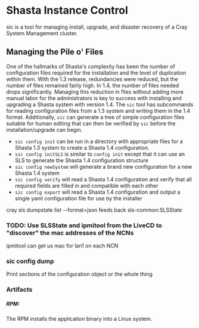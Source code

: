 # Shasta Instance Control

sic is a tool for managing install, upgrade, and disaster recovery of a Cray System Management cluster.

## Managing the Pile o' Files

One of the hallmarks of Shasta's complexity has been the number of configuration files required for the installation and the level of duplication within them.  With the 1.3 release, redundancies were reduced, but the number of files remained fairly high.  In 1.4, the number of files needed drops significantly.  Managing this reduction in files without adding more manual labor for the administrators is key to success with installing and upgrading a Shasta system with version 1.4.  The `sic` tool has subcommands for reading configuration files from a 1.3 system and writing them in the 1.4 format.  Additionally, `sic` can generate a tree of simple configuration files suitable for human editing that can then be verified by `sic` before the installation/upgrade can begin.

* `sic config init` can be run in a directory with appropriate files for a Shasta 1.3 system to create a Shasta 1.4 configuration.
* `sic config initSLS` is similar to `config init` except that it can use an SLS to generate the Shasta 1.4 configuration structure
* `sic config newSystem` will generate a brand new configuration for a new Shasta 1.4 system
* `sic config verify` will read a Shasta 1.4 configuration and verify that all required fields are filled in and compatible with each other
* `sic config export` will read a Shasta 1.4 configuration and output a single yaml configuration file for use by the installer

cray sls dumpstate list --format=json feeds back sls-common:SLSState

### TODO: Use SLSState and ipmitool from the LiveCD to "discover" the mac addresses of the NCNs

ipmitool can get us mac for lan1 on each NCN

### sic config dump

Print sections of the configuration object or the whole thing

### Artifacts

##### RPM: 
The RPM installs the application binary into a Linux system.

